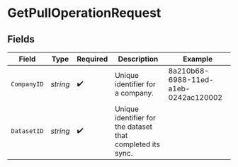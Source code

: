 # GetPullOperationRequest


## Fields

| Field                                                      | Type                                                       | Required                                                   | Description                                                | Example                                                    |
| ---------------------------------------------------------- | ---------------------------------------------------------- | ---------------------------------------------------------- | ---------------------------------------------------------- | ---------------------------------------------------------- |
| `CompanyID`                                                | *string*                                                   | :heavy_check_mark:                                         | Unique identifier for a company.                           | 8a210b68-6988-11ed-a1eb-0242ac120002                       |
| `DatasetID`                                                | *string*                                                   | :heavy_check_mark:                                         | Unique identifier for the dataset that completed its sync. |                                                            |
